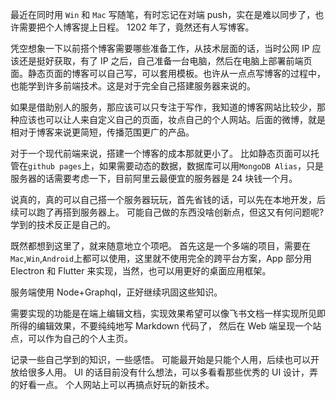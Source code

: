 最近在同时用 `Win` 和 `Mac` 写随笔，有时忘记在对端 push，实在是难以同步了，也许需要把个人博客提上日程。
1202 年了，竟然还有人写博客。

凭空想象一下以前搭个博客需要哪些准备工作，从技术层面的话，当时公网 IP 应该还是挺好获取，有了 IP 之后，自己准备一台电脑，然后在电脑上部署前端页面。静态页面的博客可以自己写，可以套用模板。也许从一点点写博客的过程中，也能学到许多前端技术。这是对于完全自己搭建服务器来说的。

如果是借助别人的服务，那应该可以只专注于写作，我知道的博客网站比较少，那种应该也可以让人来自定义自己的页面，妆点自己的个人网站。后面的微博，就是相对于博客来说更简短，传播范围更广的产品。

对于一个现代前端来说，搭建一个博客的成本那就更小了。
比如静态页面可以托管在`github pages`上，如果需要动态的数据，数据库可以用`MongoDB Alias`，只是服务器的话需要考虑一下，目前阿里云最便宜的服务器是 24 块钱一个月。

说真的，真的可以自己搭一个服务器玩玩，首先省钱的话，可以先在本地开发，后续可以跑了再搭到服务器上。
可能自己做的东西没啥创新点，但这又有何问题呢?学到的技术反正是自己的。

既然都想到这里了，就来随意地立个项吧。
首先这是一个多端的项目，需要在`Mac`,`Win`,`Android`上都可以使用，这里就不使用完全的跨平台方案，App 部分用 Electron 和 Flutter 来实现，当然，也可以用更好的桌面应用框架。

服务端使用 Node+Graphql，正好继续巩固这些知识。

需要实现的功能是在端上编辑文档，实现效果希望可以像飞书文档一样实现所见即所得的编辑效果，不要纯纯地写 Markdown 代码了，
然后在 Web 端呈现一个站点，可以作为自己的个人主页。

记录一些自己学到的知识，一些感悟。
可能最开始是只能个人用，后续也可以开放给很多人用。
UI 的话目前没有什么想法，可以多看看那些优秀的 UI 设计，弄的好看一点。
个人网站上可以再搞点好玩的新技术。
